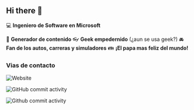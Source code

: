 ## Hi there 👋

:computer: **Ingeniero de Software en Microsoft**

:pencil: **Generador de contenido**
:eyeglasses: **Geek empedernido** (¿aun se usa geek?)
:oncoming_automobile: **Fan de los autos, carreras y simuladores**
:family: **¡El papa mas feliz del mundo!**

### Vias de contacto

![Website](https://img.shields.io/badge/aminespinoza.com-up-green?style=for-the-badge)

![GitHub commit activity](https://img.shields.io/github/commit-activity/m/Jefferson555/Jefferson555)

![Github commit activity](https://img.shields.io/github/commit-activity/y/aminespinoza10/minimal-api-unit-tests)
